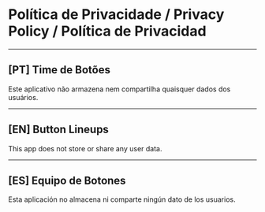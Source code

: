 # Política de Privacidade / Privacy Policy / Política de Privacidad

---

## [PT] Time de Botões
Este aplicativo não armazena nem compartilha quaisquer dados dos usuários.

---

## [EN] Button Lineups
This app does not store or share any user data.

---

## [ES] Equipo de Botones
Esta aplicación no almacena ni comparte ningún dato de los usuarios.
